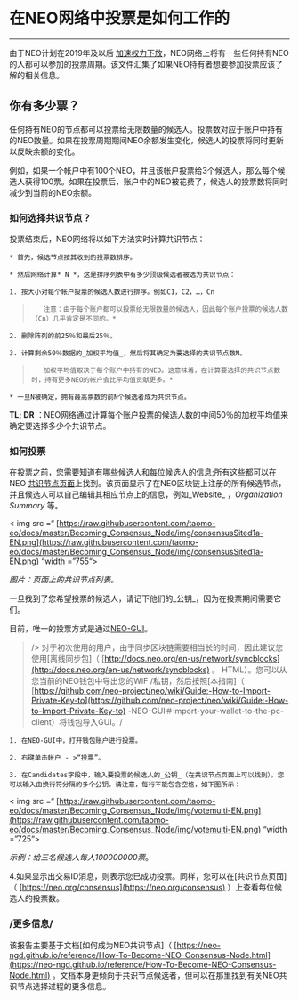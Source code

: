 # 在NEO网络中投票是如何工作的
- - - -
由于NEO计划在2019年及以后 [加速权力下放](https://neo.org/blog/details/4125)，NEO网络上将有一些任何持有NEO的人都可以参加的投票周期。该文件汇集了如果NEO持有者想要参加投票应该了解的相关信息。

## 你有多少票？

任何持有NEO的节点都可以投票给无限数量的候选人。投票数对应于账户中持有的NEO数量。如果在投票周期期间NEO余额发生变化，候选人的投票将同时更新以反映余额的变化。

例如，如果一个帐户中有100个NEO，并且该帐户投票给3个候选人，那么每个候选人获得100票。如果在投票后，账户中的NEO被花费了，候选人的投票数将同时减少到当前的NEO余额。

### 如何选择共识节点？

投票结束后，NEO网络将以如下方法实时计算共识节点：

	* 首先，候选节点按其收到的投票数排序。

	* 然后网络计算* N *，这是排序列表中有多少顶级候选者被选为共识节点：
	
	1. 按大小对每个帐户投票的候选人数进行排序。例如C1，C2，…，Cn

>        注意：由于每个账户都可以投票给无限数量的候选人，因此每个账户投票的候选人数（Cn）几乎肯定是不同的。*  

	2. 删除阵列的前25％和最后25％。

	3. 计算剩余50％数据的_加权平均值_，然后将其确定为要选择的共识节点数N。

>        加权平均值取决于每个账户中持有的NEO。这意味着，在计算要选择的共识节点数时，持有更多NEO的帐户会比平均值贡献更多。*  

	* 一旦N被确定，拥有最高票数的前N个候选者成为共识节点。


**TL; DR** ：NEO网络通过计算每个账户投票的候选人数的中间50％的加权平均值来确定要选择多少个共识节点。

### 如何投票

在投票之前，您需要知道有哪些候选人和每位候选人的信息;所有这些都可以在NEO [共识节点页面](https://neo.org/consensus)上找到。该页面显示了在NEO区块链上注册的所有候选节点，并且候选人可以自己编辑其相应节点上的信息，例如_Website_ ，_Organization Summary_ 等。

< img src =“ [https://raw.githubusercontent.com/taomo-eo/docs/master/Becoming_Consensus_Node/img/consensusSited1a-EN.png](https://raw.githubusercontent.com/taomo-eo/docs/master/Becoming_Consensus_Node/img/consensusSited1a-EN.png) “width =”755“>

_图片：页面上的共识节点列表。_

一旦找到了您希望投票的候选人，请记下他们的_公钥_，因为在投票期间需要它们。

目前，唯一的投票方式是通过[NEO-GUI](http://docs.neo.org/en-us/node/gui/install.html)。

> /> 对于初次使用的用户，由于同步区块链需要相当长的时间，因此建议您使用[离线同步包]（ [http://docs.neo.org/en-us/network/syncblocks](http://docs.neo.org/en-us/network/syncblocks) 。 HTML）。您可以从您当前的NEO钱包中导出您的WIF /私钥，然后按照[本指南]（ [https://github.com/neo-project/neo/wiki/Guide:-How-to-Import-Private-Key-to](https://github.com/neo-project/neo/wiki/Guide:-How-to-Import-Private-Key-to)  -NEO-GUI＃import-your-wallet-to-the-pc-client）将钱包导入GUI。/  

	1. 在NEO-GUI中，打开钱包账户进行投票。

	2. 右键单击帐户 - >“投票”。

	3. 在Candidates字段中，输入要投票的候选人的_公钥_（在共识节点页面上可以找到）。您可以输入由换行符分隔的多个公钥。请注意，每行不能包含空格，如下图所示：

   < img src =“ [https://raw.githubusercontent.com/taomo-eo/docs/master/Becoming_Consensus_Node/img/votemulti-EN.png](https://raw.githubusercontent.com/taomo-eo/docs/master/Becoming_Consensus_Node/img/votemulti-EN.png) “width =”725“>
   
   _示例：给三名候选人每人100000000票_。

4.如果显示出交易ID消息，则表示您已成功投票。同样，您可以在[共识节点页面]（ [https://neo.org/consensus](https://neo.org/consensus) ）上查看每位候选人的投票数。

### /更多信息/

该报告主要基于文档[如何成为NEO共识节点]（ [https://neo-ngd.github.io/reference/How-To-Become-NEO-Consensus-Node.html](https://neo-ngd.github.io/reference/How-To-Become-NEO-Consensus-Node.html) 。文档本身更倾向于共识节点候选者，但可以在那里找到有关NEO共识节点选择过程的更多信息。
